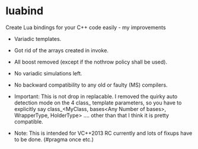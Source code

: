 luabind
=======

Create Lua bindings for your C++ code easily - my improvements
- Variadic templates.
- Got rid of the arrays created in invoke.
- All boost removed (except if the nothrow policy shall be used).
- No variadic simulations left.
- No backward compatibility to any old or faulty (MS) compilers.

- Important: This is not drop in replacable. I removed the quirky auto detection mode on the 4 class_ template parameters, so you have to explicitly say class_&lt;MyClass, bases&lt;Any Number of bases>, WrapperType, HolderType> .... other than that I think it is pretty compatible.
- Note: This is intended for VC++2013 RC currently and lots of fixups have to be done. (#pragma once etc.)
